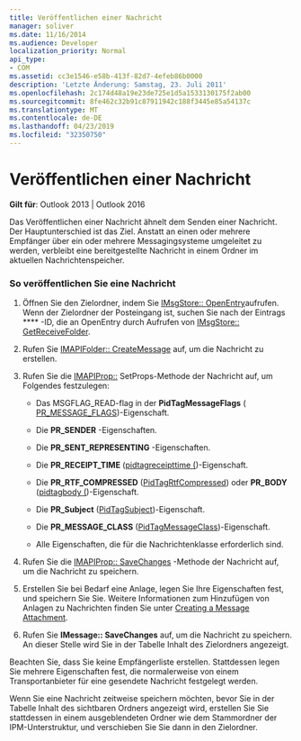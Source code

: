 ```yaml
---
title: Veröffentlichen einer Nachricht
manager: soliver
ms.date: 11/16/2014
ms.audience: Developer
localization_priority: Normal
api_type:
- COM
ms.assetid: cc3e1546-e58b-413f-82d7-4efeb86b0000
description: 'Letzte Änderung: Samstag, 23. Juli 2011'
ms.openlocfilehash: 2c174d48a19e23de725e1d5a1533130175f2ab00
ms.sourcegitcommit: 8fe462c32b91c87911942c188f3445e85a54137c
ms.translationtype: MT
ms.contentlocale: de-DE
ms.lasthandoff: 04/23/2019
ms.locfileid: "32350750"
---
```

# <a name="posting-a-message"></a>Veröffentlichen einer Nachricht

**Gilt für**: Outlook 2013 | Outlook 2016 
  
Das Veröffentlichen einer Nachricht ähnelt dem Senden einer Nachricht. Der Hauptunterschied ist das Ziel. Anstatt an einen oder mehrere Empfänger über ein oder mehrere Messagingsysteme umgeleitet zu werden, verbleibt eine bereitgestellte Nachricht in einem Ordner im aktuellen Nachrichtenspeicher.
  
### <a name="to-post-a-message"></a>So veröffentlichen Sie eine Nachricht
  
1. Öffnen Sie den Zielordner, indem Sie [IMsgStore:: OpenEntry](imsgstore-openentry.md)aufrufen. Wenn der Zielordner der Posteingang ist, suchen Sie nach der Eintrags **** -ID, die an OpenEntry durch Aufrufen von [IMsgStore:: GetReceiveFolder](imsgstore-getreceivefolder.md). 
    
2. Rufen Sie [IMAPIFolder:: CreateMessage](imapifolder-createmessage.md) auf, um die Nachricht zu erstellen. 
    
3. Rufen Sie die [IMAPIProp::](imapiprop-setprops.md) SetProps-Methode der Nachricht auf, um Folgendes festzulegen: 
    
   - Das MSGFLAG_READ-flag in der **PidTagMessageFlags** ( [PR_MESSAGE_FLAGS](pidtagmessageflags-canonical-property.md))-Eigenschaft.
    
   - Die **PR_SENDER** -Eigenschaften. 
    
   - Die **PR_SENT_REPRESENTING** -Eigenschaften. 
    
   - Die **PR_RECEIPT_TIME** ([pidtagreceipttime (](pidtagreceipttime-canonical-property.md))-Eigenschaft.
    
   - Die **PR_RTF_COMPRESSED** ([PidTagRtfCompressed](pidtagrtfcompressed-canonical-property.md)) oder **PR_BODY** ([pidtagbody (](pidtagbody-canonical-property.md))-Eigenschaft.
    
   - Die **PR_Subject** ([PidTagSubject](pidtagsubject-canonical-property.md))-Eigenschaft.
    
   - Die **PR_MESSAGE_CLASS** ([PidTagMessageClass](pidtagmessageclass-canonical-property.md))-Eigenschaft.
    
   - Alle Eigenschaften, die für die Nachrichtenklasse erforderlich sind.
    
4. Rufen Sie die [IMAPIProp:: SaveChanges](imapiprop-savechanges.md) -Methode der Nachricht auf, um die Nachricht zu speichern. 
    
5. Erstellen Sie bei Bedarf eine Anlage, legen Sie Ihre Eigenschaften fest, und speichern Sie Sie. Weitere Informationen zum Hinzufügen von Anlagen zu Nachrichten finden Sie unter [Creating a Message Attachment](creating-a-message-attachment.md).
    
6. Rufen Sie **IMessage:: SaveChanges** auf, um die Nachricht zu speichern. An dieser Stelle wird Sie in der Tabelle Inhalt des Zielordners angezeigt. 
    
Beachten Sie, dass Sie keine Empfängerliste erstellen. Stattdessen legen Sie mehrere Eigenschaften fest, die normalerweise von einem Transportanbieter für eine gesendete Nachricht festgelegt werden. 
  
Wenn Sie eine Nachricht zeitweise speichern möchten, bevor Sie in der Tabelle Inhalt des sichtbaren Ordners angezeigt wird, erstellen Sie Sie stattdessen in einem ausgeblendeten Ordner wie dem Stammordner der IPM-Unterstruktur, und verschieben Sie Sie dann in den Zielordner. 
  

